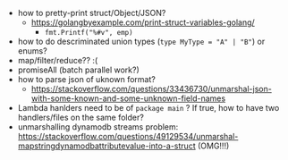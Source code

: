 - how to pretty-print struct/Object/JSON?
  - https://golangbyexample.com/print-struct-variables-golang/
    - `fmt.Printf("%#v", emp)`
- how to do descriminated union types (`type MyType = "A" | "B"`) or enums?
- map/filter/reduce?? :(
- promiseAll (batch parallel work?)
- how to parse json of uknown format?
  - https://stackoverflow.com/questions/33436730/unmarshal-json-with-some-known-and-some-unknown-field-names
- Lambda hanlders need to be of `package main` ? If true, how to have two handlers/files on the same folder?
- unmarshalling dynamodb streams problem: https://stackoverflow.com/questions/49129534/unmarshal-mapstringdynamodbattributevalue-into-a-struct (OMG!!!)